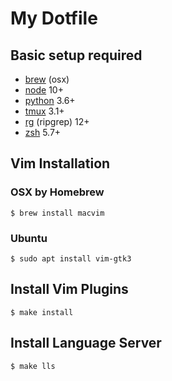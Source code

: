 # My Dotfile

## Basic setup required
- [brew](https://brew.sh/) (osx)
- [node](https://nodejs.org/en/) 10+  
- [python](https://www.python.org/) 3.6+  
- [tmux](https://github.com/tmux/tmux) 3.1+  
- [rg](https://github.com/BurntSushi/ripgrep) (ripgrep) 12+
- [zsh](https://ohmyz.sh/#install) 5.7+

## Vim Installation

### OSX by Homebrew
```
$ brew install macvim
```

### Ubuntu 
```
$ sudo apt install vim-gtk3
```

## Install Vim Plugins
```
$ make install
```

## Install Language Server
```
$ make lls
```
